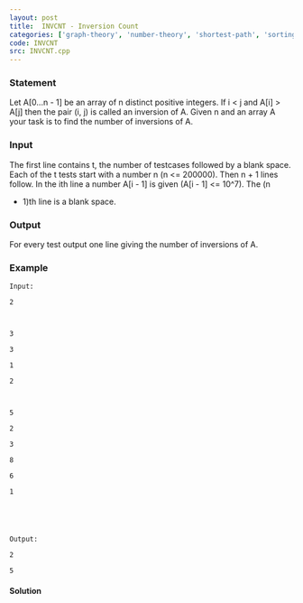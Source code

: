 ```yaml
---
layout: post
title:  INVCNT - Inversion Count
categories: ['graph-theory', 'number-theory', 'shortest-path', 'sorting', 'bitmasks']
code: INVCNT
src: INVCNT.cpp
---
```


### **Statement**

Let A[0...n - 1] be an array of n distinct positive integers. If i < j and
A[i] > A[j] then the pair (i, j) is called an inversion of A. Given n and an
array A your task is to find the number of inversions of A.

### Input

The first line contains t, the number of testcases followed by a blank space.
Each of the t tests start with a number n (n <= 200000). Then n + 1 lines
follow. In the ith line a number A[i - 1] is given (A[i - 1] <= 10^7). The (n
+ 1)th line is a blank space.

### Output

For every test output one line giving the number of inversions of A.

### Example

    
    
    Input:
    2
    
    3
    3
    1
    2
    
    5
    2
    3
    8
    6
    1
    
    
    Output:
    2
    5



#### **Solution**



